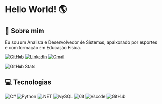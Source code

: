 
# Hello World! 🌎  



## 🚀 Sobre mim
Eu sou um Analista e Desenvolvedor de Sistemas, apaixonado por esportes e com formação em Educação Física.

[![GitHub](https://img.shields.io/badge/GitHub-100000?style=for-the-badge&logo=github&logoColor=white)](https://github.com/thfreitas11)
[![LinkedIn](https://img.shields.io/badge/LinkedIn-0077B5?style=for-the-badge&logo=linkedin&logoColor=white)](https://www.linkedin.com/in/thiago-freitas-ba104858/) 
[![Gmail](https://img.shields.io/badge/Gmail-333333?style=for-the-badge&logo=gmail&logoColor=red)](mailto:thiagorbfreitass@gmail.com)

![GitHub Stats](https://github-readme-stats.vercel.app/api?username=thfreitas11&theme=transparent&bg_color=000&border_color=30A3DC&show_icons=true&icon_color=30A3DC&title_color=E94D5F&text_color=FFF)

## 💻 Tecnologias
![C#](https://img.shields.io/badge/C%23-239120?style=for-the-badge&logo=c-sharp&logoColor=white)
![Python](https://img.shields.io/badge/python-3670A0?style=for-the-badge&logo=python&logoColor=ffdd54)
![.NET](https://img.shields.io/badge/.NET-5C2D91?style=for-the-badge&logo=.net&logoColor=white)
![MySQL](https://img.shields.io/badge/MySQL-00000F?style=for-the-badge&logo=mysql&logoColor=white)
![Git](https://img.shields.io/badge/GIT-E44C30?style=for-the-badge&logo=git&logoColor=white)
![Vscode](https://img.shields.io/badge/Vscode-007ACC?style=for-the-badge&logo=visual-studio-code&logoColor=white)
![GitHub](https://img.shields.io/badge/GitHub-100000?style=for-the-badge&logo=github&logoColor=white)
